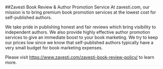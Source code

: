 ##Zavesti Book Review & Author Promotion Service
At zavesti.com, our mission is to bring premium book promotion services at the lowest cost for self-published authors.

We take pride in publishing honest and fair reviews which bring visibility to independent authors. We also provide highly effective author promotion services to give an immediate boost to your book marketing. We try to keep our prices low since we know that self-published authors typically have a very small budget for book marketing expenses.

Please visit https://www.zavesti.com/zavesti-book-review-policy/ to learn more.
